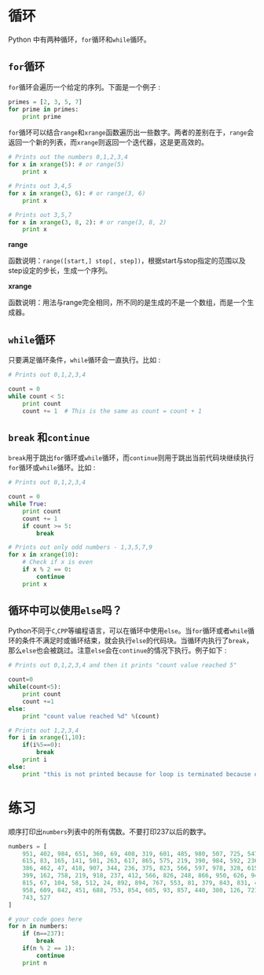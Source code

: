 # 循环

Python 中有两种循环，`for`循环和`while`循环。

## `for`循环

`for`循环会遍历一个给定的序列。下面是一个例子 :

```python
primes = [2, 3, 5, 7]
for prime in primes:
    print prime
```

`for`循环可以结合`range`和`xrange`函数遍历出一些数字。两者的差别在于，`range`会返回一个新的列表，而`xrange`则返回一个迭代器，这是更高效的。

```python
# Prints out the numbers 0,1,2,3,4
for x in xrange(5): # or range(5)
    print x

# Prints out 3,4,5
for x in xrange(3, 6): # or range(3, 6)
    print x

# Prints out 3,5,7
for x in xrange(3, 8, 2): # or range(3, 8, 2)
    print x
```

**range**

函数说明：`range([start,] stop[, step])`，根据start与stop指定的范围以及step设定的步长，生成一个序列。

**xrange**

函数说明：用法与range完全相同，所不同的是生成的不是一个数组，而是一个生成器。

## `while`循环

只要满足循环条件，`while`循环会一直执行。比如 :

```python
# Prints out 0,1,2,3,4

count = 0
while count < 5:
    print count
    count += 1  # This is the same as count = count + 1
```

## `break` 和`continue`

`break`用于跳出`for`循环或`while`循环，而`continue`则用于跳出当前代码块继续执行`for`循环或`while`循环。比如 :

```python
# Prints out 0,1,2,3,4

count = 0
while True:
    print count
    count += 1
    if count >= 5:
        break

# Prints out only odd numbers - 1,3,5,7,9
for x in xrange(10):
    # Check if x is even
    if x % 2 == 0:
        continue
    print x
```

## 循环中可以使用`else`吗？

Python不同于`C`,`CPP`等编程语言，可以在循环中使用`else`。当`for`循环或者`while`循环的条件不满足时或循环结束，就会执行`else`的代码块。当循环内执行了`break`，那么`else`也会被跳过。注意`else`会在`continue`的情况下执行。例子如下 :

```python
# Prints out 0,1,2,3,4 and then it prints "count value reached 5"

count=0
while(count<5):
    print count
    count +=1
else:
    print "count value reached %d" %(count)

# Prints out 1,2,3,4
for i in xrange(1,10):
    if(i%5==0):
        break
    print i
else:
    print "this is not printed because for loop is terminated because of break but not due to fail in condition"
```

# 练习

顺序打印出`numbers`列表中的所有偶数。不要打印237以后的数字。

```python
numbers = [
    951, 402, 984, 651, 360, 69, 408, 319, 601, 485, 980, 507, 725, 547, 544,
    615, 83, 165, 141, 501, 263, 617, 865, 575, 219, 390, 984, 592, 236, 105, 942, 941,
    386, 462, 47, 418, 907, 344, 236, 375, 823, 566, 597, 978, 328, 615, 953, 345,
    399, 162, 758, 219, 918, 237, 412, 566, 826, 248, 866, 950, 626, 949, 687, 217,
    815, 67, 104, 58, 512, 24, 892, 894, 767, 553, 81, 379, 843, 831, 445, 742, 717,
    958, 609, 842, 451, 688, 753, 854, 685, 93, 857, 440, 380, 126, 721, 328, 753, 470,
    743, 527
]

# your code goes here
for n in numbers:
    if (n==237):
        break
    if(n % 2 == 1):
        continue
    print n

```
